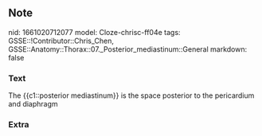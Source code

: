 ## Note
nid: 1661020712077
model: Cloze-chrisc-ff04e
tags: GSSE::!Contributor::Chris_Chen, GSSE::Anatomy::Thorax::07._Posterior_mediastinum::General
markdown: false

### Text
The {{c1::posterior mediastinum}} is the space posterior to the pericardium and diaphragm

### Extra

